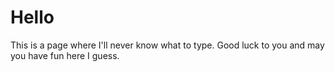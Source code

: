 # Hello

This is a page where I'll never know what to type. Good luck to you and may you have fun here I guess.

